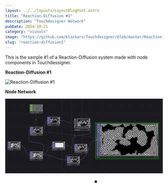 ```yaml
---
layout: ../../layouts/LayoutBlogPost.astro
title: "Reaction-Diffusion #1"
description: "Touchdesigner Network"
pubDate: 2024-10-21
category: "viusals"
image: "https://github.com/blackars/Touchdesigner/blob/master/Reaction-Diffusion/rd1-16-9.gif?raw=true"
slug: "reaction-diffusion1"
---
```


This is the sample #1 of a Reaction-Diffusion system made with node components in Touchdessigner. 

**Reaction-Diffusion #1** 

![Reaction-Diffusion #1 ](https://github.com/blackars/Touchdesigner/blob/master/Reaction-Diffusion/rd1-1-1.gif?raw=true)

**Node Network** 

![Node Network to reaction-diffusion system #1](https://github.com/blackars/Touchdesigner/blob/master/Reaction-Diffusion/rd1-td-node.png)

                                            ■